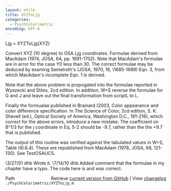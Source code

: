 ```yaml
---
layout: mfile
title: XYZToLjg
categories:
  - PsychColorimetric
encoding: UTF-8
---
```


Ljg = XYZToLjg(XYZ)

Convert XYZ (10 degree) to OSA Ljg coordinates.  Formulae
derived from MacAdam (1974, JOSA, 64, pp. 1691-1702).  Note that
MacAdam's formulae are in error for the case Y0 less than 30.  The
correct formulae may be deduced by examing Semelroth's (JOSA, 1970, 16,
\1685-1689) Eqn. 3, from which MacAdam's incomplete Eqn. 1 is derived.

Note that the above problem is propogated into the formulae
reported in Wyszecki and Stiles, 2cd edition.  In addition, W+S
reverse the formulae for G and J and leave out the final
transformation from scriptL to L.

Finally the formualae published in Brainard (2003, Color appearance and
color difference specification. In The Science of Color, 2cd edition,
S. K. Shevell (ed.), Optical Society of America, Washington D.C., 191-216),
which correct for the above errors, introduce a new mistake: The coefficient
on B^1/3 for the j coordinate in Eq. 5-2 should be -9.7, rather than the
the +9.7 that is published.

The output of this routine was verified against the tabulated
values in W+S, Table I(6.6.4).  These are republished from
MacAdam (1978, JOSA, 68, 121-130).  See TestOSAUCS.

\3/27/01  dhb  Wrote it.
\7/14/10  dhb  Added comment that the formulae in my chapter have a typo.
              The code here is and was correct.


<div class="code_header" style="text-align:right;">
  <span style="float:left;">Path&nbsp;&nbsp;</span> <span class="counter">Retrieve <a href=
  "https://raw.github.com/Psychtoolbox-3/Psychtoolbox-3/beta/./PsychColorimetric/XYZToLjg.m">current version from GitHub</a> | View <a href=
  "https://github.com/Psychtoolbox-3/Psychtoolbox-3/commits/beta/./PsychColorimetric/XYZToLjg.m">changelog</a></span>
</div>
<div class="code">
  <code>./PsychColorimetric/XYZToLjg.m</code>
</div>
